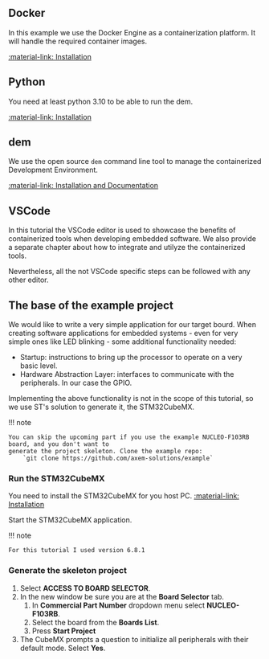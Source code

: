 ## Docker

In this example we use the Docker Engine as a containerization platform. It will handle the 
required container images.

[:material-link: Installation](https://docs.docker.com/engine/install/)

## Python

You need at least python 3.10 to be able to run the dem.

[:material-link: Installation](https://www.python.org/downloads/)

## dem

We use the open source `dem` command line tool to manage the containerized Development Environment.

[:material-link: Installation and Documentation]()

## VSCode

In this tutorial the VSCode editor is used to showcase the benefits of containerized tools when 
developing embedded software. We also provide a separate chapter about how to integrate and utilyze 
the containerized tools.

Nevertheless, all the not VSCode specific steps can be followed with any other editor. 

## The base of the example project

We would like to write a very simple application for our target bourd. When creating software 
applications for embedded systems - even for very simple ones like LED blinking - some additional 
functionality needed:

- Startup: instructions to bring up the processor to operate on a very basic level.
- Hardware Abstraction Layer: interfaces to communicate with the peripherals. In our case the GPIO.

Implementing the above functionality is not in the scope of this tutorial, so we use ST's solution 
to generate it, the STM32CubeMX. 

!!! note

    You can skip the upcoming part if you use the example NUCLEO-F103RB board, and you don't want to 
    generate the project skeleton. Clone the example repo:
        `git clone https://github.com/axem-solutions/example`

### Run the STM32CubeMX

You need to install the STM32CubeMX for you host PC.
[:material-link: Installation](https://www.st.com/en/development-tools/stm32cubemx.html)

Start the STM32CubeMX application. 

!!! note

    For this tutorial I used version 6.8.1

### Generate the skeleton project

1. Select **ACCESS TO BOARD SELECTOR**.
2. In the new window be sure you are at the **Board Selector** tab. 
    1. In **Commercial Part Number** dropdown menu select **NUCLEO-F103RB**. 
    2. Select the board from the **Boards List**.
    3. Press **Start Project**
3. The CubeMX prompts a question to initialize all peripherals with their default mode. 
Select **Yes**.